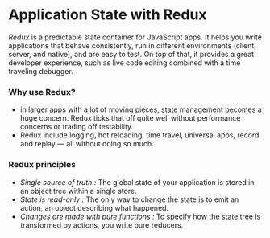 # Application State with Redux
*Redux* is a predictable state container for JavaScript apps. It helps you write applications that behave consistently, run in different environments (client, server, and native), and are easy to test. On top of that, it provides a great developer experience, such as live code editing combined with a time traveling debugger.

### Why use Redux?
-  in larger apps with a lot of moving pieces, state management becomes a huge concern. Redux ticks that off quite well without performance concerns or trading off testability.
- Redux include logging, hot reloading, time travel, universal apps, record and replay — all without doing so much.
### Redux principles
- *Single source of truth :*
The global state of your application is stored in an object tree within a single store.
- *State is read-only :*
The only way to change the state is to emit an action, an object describing what happened.
- *Changes are made with pure functions :*
To specify how the state tree is transformed by actions, you write pure reducers.